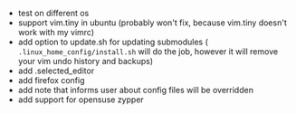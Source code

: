 * test on different os
* support vim.tiny in ubuntu (probably won't fix, because vim.tiny doesn't work with my vimrc)
* add option to update.sh for updating submodules ( `.linux_home_config/install.sh` will do the job, however it will remove your vim undo history and backups)
* add .selected_editor
* add firefox config
* add note that informs user about config files will be overridden
* add support for opensuse zypper
